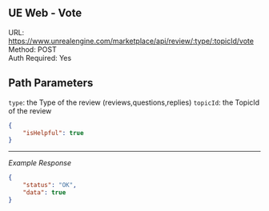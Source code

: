 ## UE Web - Vote

URL: https://www.unrealengine.com/marketplace/api/review/:type/:topicId/vote \
Method: POST \
Auth Required: Yes

## Path Parameters

`type`: the Type of the review (reviews,questions,replies)
`topicId`: the TopicId of the review

```json
{
    "isHelpful": true
}
```

---

_Example Response_

```json
{
    "status": "OK",
    "data": true
}
```